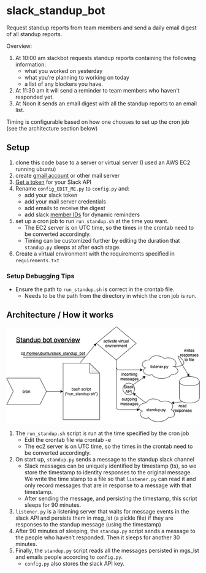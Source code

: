 # slack_standup_bot
Request standup reports from team members and send a daily email digest of all standup reports.

Overview:
1. At 10:00 am slackbot requests standup reports containing the following information:
   * what you worked on yesterday
   * what you’re planning to working on today
   * a list of any blockers you have.
2. At 11:30 am it will send a reminder to team members who haven't responded yet.
3. At Noon it sends an email digest with all the standup reports to an email list.

Timing is configurable based on how one chooses to set up the cron job (see the architecture section below)

## Setup
1. clone this code base to a server or virtual server (I used an AWS EC2 running ubuntu)
2. create [gmail account](https://realpython.com/python-send-email/#sending-a-plain-text-email) or other mail server
3. [Get a token](https://slack.com/help/articles/215770388-Create-and-regenerate-API-tokens) for your Slack API
4. Rename `config_EDIT_ME.py` to `config.py` and:
    * add your slack token
    * add your mail server credentials
    * add emails to receive the digest
    * add slack [member IDs](https://slack.com/help/articles/360003827751-Create-a-link-to-a-members-profile-) for dynamic reminders
5. set up a cron job to run `run_standup.sh` at the time you want.
   * The EC2 server is on UTC time, so the times in the crontab need to be converted accordingly. 
   * Timing can be customized further by editing the duration that `standup.py` sleeps at after each stage. 
6. Create a virtual environment with the requirements specified in `requirements.txt`

### Setup Debugging Tips
* Ensure the path to `run_standup.sh` is correct in the crontab file.
  * Needs to be the path from the directory in which the cron job is run.

## Architecture / How it works

![diagram](./diagrams/slack_standup_bot_diagram.png)

1. The `run_standup.sh` script is run at the time specified by the cron job
    * Edit the crontab file via crontab -e
    * The ec2 server is on UTC time, so the times in the crontab need to be converted accordingly. 
2. On start up, `standup.py` sends a message to the standup slack channel
    * Slack messages can be uniquely identified by timestamp (ts), so we store the timestamp to identity responses to the original message. We write the time stamp to a file so that `listener.py` can read it and only record messages that are in response to a message with that timestamp.
    * After sending the message, and persisting the timestamp, this script sleeps for 90 minutes.
3. `listener.py` is a listening server that waits for message events in the slack API and persists them in msg_lst (a pickle file) if they are responses to the standup message (using the timestamp)
4. After 90 minutes of sleeping, the `standup.py` script sends a message to the people who haven’t responded. Then it sleeps for another 30 minutes.
5. Finally, the `standup.py` script reads all the messages persisted in mgs_lst and emails people according to `config.py`.
    * `config.py` also stores the slack API key.



